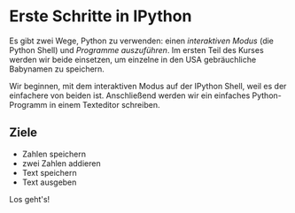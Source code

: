
# Erste Schritte in IPython

Es gibt zwei Wege, Python zu verwenden: einen *interaktiven Modus* (die Python Shell) und *Programme auszuführen*. Im ersten Teil des Kurses werden wir beide einsetzen, um einzelne in den USA gebräuchliche Babynamen zu speichern.

Wir beginnen, mit dem interaktiven Modus auf der IPython Shell, weil es der einfachere von beiden ist. Anschließend werden wir ein einfaches Python-Programm in einem Texteditor schreiben.

## Ziele

* Zahlen speichern
* zwei Zahlen addieren
* Text speichern
* Text ausgeben


Los geht's!
